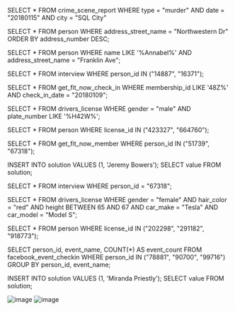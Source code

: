 SELECT *
FROM crime_scene_report
WHERE type = "murder" AND date = "20180115" AND city = "SQL City"

SELECT *
FROM person
WHERE address_street_name = "Northwestern Dr"
ORDER BY address_number DESC;

SELECT *
FROM person
WHERE name LIKE '%Annabel%'
AND address_street_name = "Franklin Ave";

SELECT *
FROM interview
WHERE person_id IN ("14887", "16371");

SELECT *
FROM get_fit_now_check_in
WHERE membership_id LIKE '48Z%'
	AND check_in_date = "20180109";

SELECT *
FROM drivers_license
WHERE gender = "male"
	AND plate_number LIKE '%H42W%';

SELECT *
FROM person
WHERE license_id IN ("423327", "664760");

SELECT *
FROM get_fit_now_member
WHERE person_id IN ("51739", "67318");

INSERT INTO solution VALUES (1, 'Jeremy Bowers'); 
SELECT value FROM solution;

SELECT *
FROM interview
WHERE person_id = "67318";

SELECT *
FROM drivers_license
WHERE gender = "female"
	AND hair_color = "red"
	AND height BETWEEN 65 AND 67
	AND car_make = "Tesla"
	AND car_model = "Model S";

SELECT *
FROM person
WHERE license_id IN ("202298", "291182", "918773");

SELECT 
	person_id, 
    event_name, 
    COUNT(*) AS event_count
FROM facebook_event_checkin
WHERE person_id IN ("78881", "90700", "99716")
GROUP BY person_id, event_name;

INSERT INTO solution VALUES (1, 'Miranda Priestly');
SELECT value FROM solution;

![image](https://github.com/user-attachments/assets/68a17f0c-b669-43cb-9ae1-d2c0666fc29e)
![image](https://github.com/user-attachments/assets/d6d04662-d4e4-4f8a-af74-6af6ede8247d)




